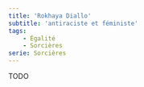 ```yaml
---
title: 'Rokhaya Diallo'
subtitle: 'antiraciste et féministe'
tags:
    - Égalité
    - Sorcières
serie: Sorcières
---
```


TODO
